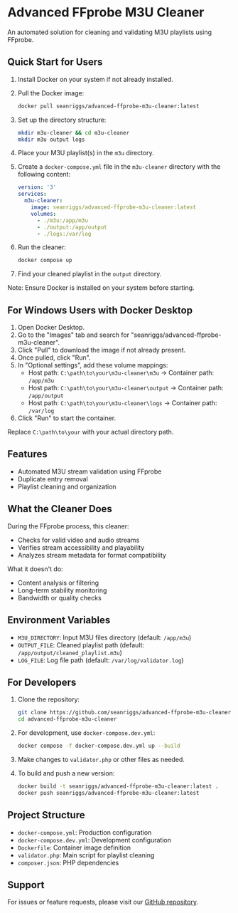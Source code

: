 # Advanced FFprobe M3U Cleaner

An automated solution for cleaning and validating M3U playlists using FFprobe.

## Quick Start for Users

1. Install Docker on your system if not already installed.

2. Pull the Docker image:

   ```bash
   docker pull seanriggs/advanced-ffprobe-m3u-cleaner:latest
   ```

3. Set up the directory structure:

   ```bash
   mkdir m3u-cleaner && cd m3u-cleaner
   mkdir m3u output logs
   ```

4. Place your M3U playlist(s) in the `m3u` directory.

5. Create a `docker-compose.yml` file in the `m3u-cleaner` directory with the following content:

   ```yaml
   version: '3'
   services:
     m3u-cleaner:
       image: seanriggs/advanced-ffprobe-m3u-cleaner:latest
       volumes:
         - ./m3u:/app/m3u
         - ./output:/app/output
         - ./logs:/var/log
   ```

6. Run the cleaner:

   ```bash
   docker compose up
   ```

7. Find your cleaned playlist in the `output` directory.

Note: Ensure Docker is installed on your system before starting.

## For Windows Users with Docker Desktop

1. Open Docker Desktop.
2. Go to the "Images" tab and search for "seanriggs/advanced-ffprobe-m3u-cleaner".
3. Click "Pull" to download the image if not already present.
4. Once pulled, click "Run".
5. In "Optional settings", add these volume mappings:
   - Host path: `C:\path\to\your\m3u-cleaner\m3u` -> Container path: `/app/m3u`
   - Host path: `C:\path\to\your\m3u-cleaner\output` -> Container path: `/app/output`
   - Host path: `C:\path\to\your\m3u-cleaner\logs` -> Container path: `/var/log`
6. Click "Run" to start the container.

Replace `C:\path\to\your` with your actual directory path.

## Features

- Automated M3U stream validation using FFprobe
- Duplicate entry removal
- Playlist cleaning and organization

## What the Cleaner Does

During the FFprobe process, this cleaner:

- Checks for valid video and audio streams
- Verifies stream accessibility and playability
- Analyzes stream metadata for format compatibility

What it doesn't do:

- Content analysis or filtering
- Long-term stability monitoring
- Bandwidth or quality checks

## Environment Variables

- `M3U_DIRECTORY`: Input M3U files directory (default: `/app/m3u`)
- `OUTPUT_FILE`: Cleaned playlist path (default: `/app/output/cleaned_playlist.m3u`)
- `LOG_FILE`: Log file path (default: `/var/log/validator.log`)

## For Developers

1. Clone the repository:

   ```bash
   git clone https://github.com/seanriggs/advanced-ffprobe-m3u-cleaner.git
   cd advanced-ffprobe-m3u-cleaner
   ```

2. For development, use `docker-compose.dev.yml`:

   ```bash
   docker compose -f docker-compose.dev.yml up --build
   ```

3. Make changes to `validator.php` or other files as needed.

4. To build and push a new version:

   ```bash
   docker build -t seanriggs/advanced-ffprobe-m3u-cleaner:latest .
   docker push seanriggs/advanced-ffprobe-m3u-cleaner:latest
   ```

## Project Structure

- `docker-compose.yml`: Production configuration
- `docker-compose.dev.yml`: Development configuration
- `Dockerfile`: Container image definition
- `validator.php`: Main script for playlist cleaning
- `composer.json`: PHP dependencies

## Support

For issues or feature requests, please visit our [GitHub repository](https://github.com/seanriggs/advanced-ffprobe-m3u-cleaner).
